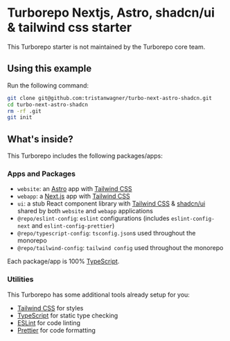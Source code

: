 # Turborepo Nextjs, Astro, shadcn/ui & tailwind css starter

This Turborepo starter is not maintained by the Turborepo core team.

## Using this example

Run the following command:

```sh
git clone git@github.com:tristanwagner/turbo-next-astro-shadcn.git
cd turbo-next-astro-shadcn
rm -rf .git
git init
```

## What's inside?

This Turborepo includes the following packages/apps:

### Apps and Packages

- `website`: an [Astro](https://astro.dev/) app with [Tailwind CSS](https://tailwindcss.com/)
- `webapp`: a [Next.js](https://nextjs.org/) app with [Tailwind CSS](https://tailwindcss.com/)
- `ui`: a stub React component library with [Tailwind CSS](https://tailwindcss.com/) & [shadcn/ui](https://ui.shadcn.com/) shared by both `website` and `webapp` applications
- `@repo/eslint-config`: `eslint` configurations (includes `eslint-config-next` and `eslint-config-prettier`)
- `@repo/typescript-config`: `tsconfig.json`s used throughout the monorepo
- `@repo/tailwind-config`: `tailwind config` used throughout the monorepo

Each package/app is 100% [TypeScript](https://www.typescriptlang.org/).

### Utilities

This Turborepo has some additional tools already setup for you:

- [Tailwind CSS](https://tailwindcss.com/) for styles
- [TypeScript](https://www.typescriptlang.org/) for static type checking
- [ESLint](https://eslint.org/) for code linting
- [Prettier](https://prettier.io) for code formatting
